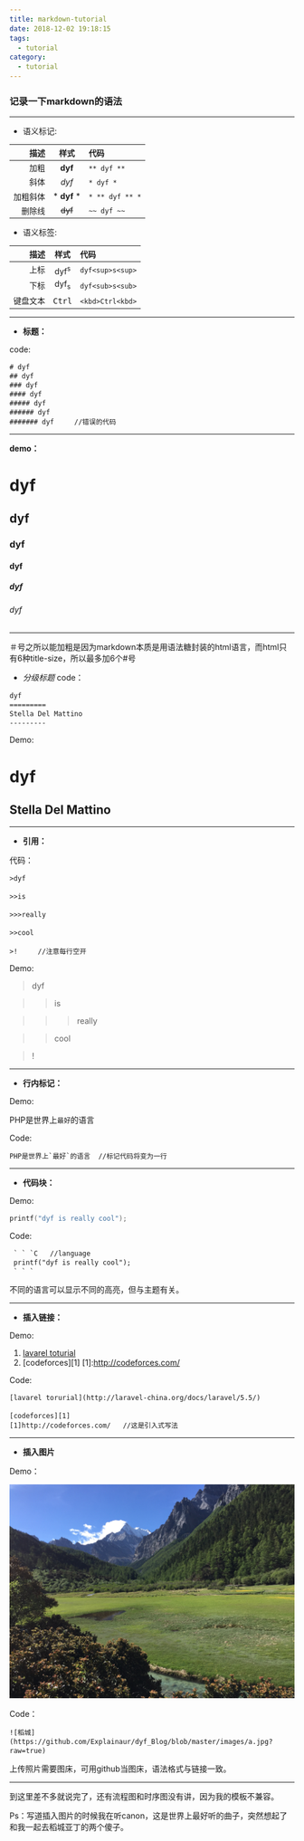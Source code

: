 ```yaml
---
title: markdown-tutorial
date: 2018-12-02 19:18:15
tags:
  - tutorial
category:
  - tutorial
---
```




### 记录一下markdown的语法

---

- 语义标记:


| 描述 |  样式 | 代码 |
|---:|:-----:|:-----|
|加粗|**dyf**|`** dyf **`|
|斜体|*dyf*|`* dyf *`|
|加粗斜体| * **dyf** * | `* ** dyf ** *` |
|删除线|~~dyf~~|`~~ dyf ~~`|



- 语义标签:

| 描述 | 样式 | 代码 |
|---:|:---:|:----|
|上标|dyf<sup>s<sup>|`dyf<sup>s<sup>`|
|下标|dyf<sub>s<sub>|`dyf<sub>s<sub>`|
|键盘文本|<kbd>Ctrl<kbd>|`<kbd>Ctrl<kbd>`|

---  


- **标题：**

code:

```
# dyf
## dyf
### dyf
#### dyf 
##### dyf
###### dyf
####### dyf     //错误的代码

```
----
**demo：**





# dyf
## dyf
### dyf
#### dyf
##### dyf
###### dyf

----

＃号之所以能加粗是因为markdown本质是用语法糖封装的html语言，而html只有6种title-size，所以最多加6个#号

-  *分级标题*
  code：

  ```
  dyf
=========
  Stella Del Mattino
---------
  ```
Demo:


dyf
======
Stella Del Mattino
------  

---  

- **引用：**

代码：
``` 
>dyf

>>is

>>>really

>>cool

>!     //注意每行空开

```

Demo:

> dyf

>> is

>>> really

>> cool

> !


----  

- **行内标记：**

Demo:

PHP是世界上`最好`的语言

Code:

```
PHP是世界上`最好`的语言  //标记代码将变为一行

```
----  

- **代码块：**

Demo:
```c
printf("dyf is really cool");
```

Code:
```
 ` ` `C   //language
 printf("dyf is really cool");
 ` ` `
```
不同的语言可以显示不同的高亮，但与主题有关。

----  

- **插入链接：**

Demo:

1. [lavarel toturial](http://laravel-china.org/docs/laravel/5.5/)
2. [codeforces][1]
   [1]:http://codeforces.com/

Code:
``` 
[lavarel torurial](http://laravel-china.org/docs/laravel/5.5/)

[codeforces][1]
[1]http://codeforces.com/   //这是引入式写法

```
---  

- **插入图片**

Demo：

![稻城](https://github.com/Explainaur/hexo-blog/blob/master/source/pictures/%E7%A8%BB%E5%9F%8E.jpeg?raw=true)

Code：
``` 
![稻城](https://github.com/Explainaur/dyf_Blog/blob/master/images/a.jpg?raw=true)
```

上传照片需要图床，可用github当图床，语法格式与链接一致。

---  

到这里差不多就说完了，还有流程图和时序图没有讲，因为我的模板不兼容。


Ps：写道插入图片的时候我在听canon，这是世界上最好听的曲子，突然想起了和我一起去稻城亚丁的两个傻子。

